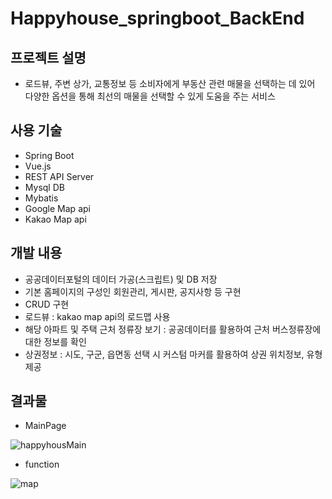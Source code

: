 # Happyhouse_springboot_BackEnd

## 프로젝트 설명
- 로드뷰, 주변 상가, 교통정보 등 소비자에게 부동산 관련 매물을 선택하는 데 있어 다양한 옵션을 통해 최선의 매물을 선택할 수 있게 도움을 주는 서비스

## 사용 기술
- Spring Boot
- Vue.js
- REST API Server 
- Mysql DB
- Mybatis
- Google Map api
- Kakao Map api

## 개발 내용
- 공공데이터포털의 데이터 가공(스크립트) 및 DB 저장
- 기본 홈페이지의 구성인 회원관리, 게시판, 공지사항 등 구현
- CRUD 구현
- 로드뷰 : kakao map api의 로드맵 사용
- 해당 아파트 및 주택 근처 정류장 보기 : 공공데이터를 활용하여 근처 버스정류장에 대한 정보를 확인
- 상권정보 : 시도, 구군, 읍면동 선택 시 커스텀 마커를 활용하여 상권 위치정보, 유형 제공

## 결과물
- MainPage

![happyhousMain](https://user-images.githubusercontent.com/60593545/103411777-23664200-4bb5-11eb-872d-7dc5cc98e333.png)

- function

![map](https://user-images.githubusercontent.com/60593545/103411908-0120f400-4bb6-11eb-9e5b-47153724cb58.png)

